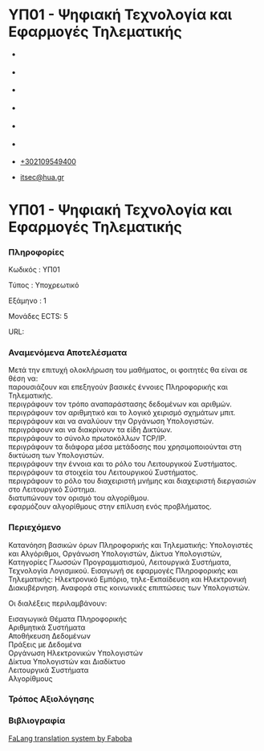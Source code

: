 ΥΠ01 - Ψηφιακή Τεχνολογία και Εφαρμογές Τηλεματικής
===============  

*   [](https://www.facebook.com/ditharokopio)
*   [](https://www.youtube.com/channel/UCEHkYirpXF1nSLxDCrfDZ4A)
*   [](https://www.linkedin.com/company/77699385)
*   [](https://www.instagram.com/dithua)

*   [](https://dit.hua.gr/index.php/el/studies/undergraduate-studies)
*   [](https://dit.hua.gr/index.php/en/studies/undergraduate-studies)

*   [+302109549400](tel:+302109549400)
*   [itsec@hua.gr](mailto:itsec@hua.gr)

ΥΠ01 - Ψηφιακή Τεχνολογία και Εφαρμογές Τηλεματικής
===================================================

### Πληροφορίες

Κωδικός : ΥΠ01

Τύπος : Υποχρεωτικό

Εξάμηνο : 1

Μονάδες ECTS: 5

URL:

### Αναμενόμενα Αποτελέσματα

Μετά την επιτυχή ολοκλήρωση του μαθήματος, οι φοιτητές θα είναι σε θέση να:  
παρουσιάζουν και επεξηγούν βασικές έννοιες Πληροφορικής και Τηλεματικής.  
περιγράφουν τον τρόπο αναπαράστασης δεδομένων και αριθμών.  
περιγράφουν τον αριθμητικό και το λογικό χειρισμό σχημάτων μπιτ.  
περιγράφουν και να αναλύουν την Οργάνωση Υπολογιστών.  
περιγράφουν και να διακρίνουν τα είδη Δικτύων.  
περιγράφουν το σύνολο πρωτοκόλλων TCP/IP.  
περιγράφουν τα διάφορα μέσα μετάδοσης που χρησιμοποιούνται στη δικτύωση των Υπολογιστών.  
περιγράφουν την έννοια και το ρόλο του Λειτουργικού Συστήματος.  
περιγράφουν τα στοιχεία του Λειτουργικού Συστήματος.  
περιγράφουν το ρόλο του διαχειριστή μνήμης και διαχειριστή διεργασιών στο Λειτουργικό Σύστημα.  
διατυπώνουν τον ορισμό του αλγορίθμου.  
εφαρμόζουν αλγορίθμους στην επίλυση ενός προβλήματος.

### Περιεχόμενο

Κατανόηση βασικών όρων Πληροφορικής και Τηλεματικής: Υπολογιστές και Αλγόριθμοι, Οργάνωση Υπολογιστών, Δίκτυα Υπολογιστών, Κατηγορίες Γλωσσών Προγραμματισμού, Λειτουργικά Συστήματα, Τεχνολογία Λογισμικού. Εισαγωγή σε εφαρμογές Πληροφορικής και Τηλεματικής: Ηλεκτρονικό Εμπόριο, τηλε-Εκπαίδευση και Ηλεκτρονική Διακυβέρνηση. Αναφορά στις κοινωνικές επιπτώσεις των Υπολογιστών.

Οι διαλέξεις περιλαμβάνουν:

Εισαγωγικά Θέματα Πληροφορικής  
Αριθμητικά Συστήματα  
Αποθήκευση Δεδομένων  
Πράξεις με Δεδομένα  
Οργάνωση Ηλεκτρονικών Υπολογιστών  
Δίκτυα Υπολογιστών και Διαδίκτυο  
Λειτουργικά Συστήματα  
Αλγορίθμους

### Τρόπος Αξιολόγησης

### Βιβλιογραφία

[FaLang translation system by Faboba](http://www.faboba.com/ "Faboba : Création de composantJoomla")

[](https://dit.hua.gr/index.php/el/studies/undergraduate-studies?view=article&id=1872:yp01-psephiake-technologia-kai-epharmoges-telematikes&catid=89#)